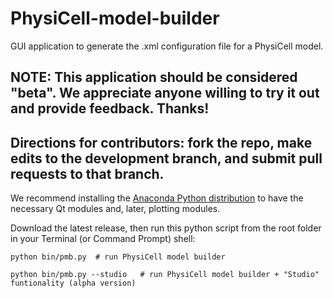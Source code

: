 # PhysiCell-model-builder
GUI application to generate the .xml configuration file for a PhysiCell model.

## NOTE: This application should be considered "beta". We appreciate anyone willing to try it out and provide feedback. Thanks!

## Directions for contributors: fork the repo, make edits to the development branch, and submit pull requests to that branch.

We recommend installing the [Anaconda Python distribution](https://www.anaconda.com/products/individual) to have the necessary Qt modules and, later, plotting modules.

Download the latest release, then run this python script from the root folder in your Terminal (or Command Prompt) shell:
```
python bin/pmb.py  # run PhysiCell model builder

python bin/pmb.py --studio   # run PhysiCell model builder + "Studio" funtionality (alpha version)
```
